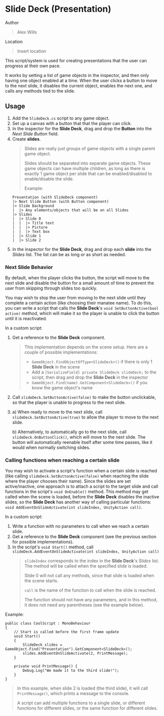 # Slide Deck (Presentation)
Author
> Alex Wills

Location
> Insert location

This script/system is used for creating presentations that the user
can progress at their own pace.

It works by setting a list of game objects in the inspector, and then
only having one object enabled at a time. When the user clicks a button
to move to the next slide, it disables the current object, enables the next one,
and calls any methods tied to the slide.

## Usage

1. Add the `SlideDeck.cs` script to any game object.
2. Set up a canvas with a button that that the player can click.
3. In the inspector for the **Slide Deck**, drag and drop the **Button** into the
   *Next Slide Button* field.
4. Create **slides**.
   > Slides are really just groups of game objects with a single parent game object.
   >
   > Slides should be separated into separate game objects. These game objects
   > can have multiple children, as long as there is exactly 1 game object per
   > slide that can be enabled/disabled to enable/disable the slide.
   >
   > Example:
   ```
   Presentation (with SlideDeck component)
   |> Next Slide Button (with Button component)
   |> Slide Background
   |  |> Any elements/objects that will be on all Slides
   |> Slides
   |  |> Slide 0
   |  |  |> Title text
   |  |  |> Picture
   |  |  |> Text box
   |  |> Slide 1
   |  |> Slide 2 
   ```
5. In the inspector for the **Slide Deck**, drag and drop each **slide** into the *Slides*
   list. The list can be as long or as short as needed.

### Next Slide Behavior
By default, when the player clicks the button, the script will move to the next slide
and disable the button for a small amount of time to prevent the user from skipping
through slides too quickly.

You may wish to stop the user from moving to the next slide until they complete a certain
action (like choosing their manatee name). To do this, you can write a script that
calls the **Slide Deck**'s `void SetButtonActive(bool active)` method, which will
make it so the player is unable to click the button until it is reactivated.

In a custom script:

1. Get a reference to the **Slide Deck** component.
   > This implementation depends on the scene setup. Here are a couple of
   > possible implementations:
   > - `GameObject.FindObjectOfType<SlideDeck>()` if there is only 1 **Slide Deck** in the scene
   > - Add a `[SerializeField] private SlideDeck slideDeck;` to the script, then drag and
   >   drop the **Slide Deck** in the inspector
   > - `GameObject.Find(name).GetComponent<SlideDeck>()` if you know the game object's name
   
2. Call `slideDeck.SetButtonActive(false)` to make the button unclickable, so that the player
   is unable to progress to the next slide.

3. a) When ready to move to the next slide, call `slideDeck.SetButtonActive(true)` to 
   allow the player to move to the next slide.

   b) Alternatively, to automatically go to the next slide, call 
   `slideDeck.OnButtonClick()`, which will move to the next slide. The button will
   automatically reenable itself after some time passes, like it would when normally
   switching slides.

### Calling functions when reaching a certain slide
You may wish to activate a script's function when a certain slide is reached (like
calling `slideDeck.SetButtonActive(false)` when reaching the slide where the player
chooses their name). Since the slides are set active/inactive, one approach is to
attach a script to the target slide and call functions in the script's `void OnEnable()`
method. This method may get called when the scene is loaded, before the **Slide Deck** 
disables the inactive slides, so the **Slide Deck** has another way of calling particular
functions: `void AddEventOnSlideActivate(int slideIndex, UnityAction call)`.

In a custom script:

1. Write a function with no parameters to call when we reach a certain slide.
2. Get a reference to the **Slide Deck** component (see the previous section 
   for possible implementations).
3. In the script's `void Start()` method, call 
   `slideDeck.AddEventOnSlideActivate(int slideIndex, UnityAction call)`
   > `slideIndex` corresponds to the index in the **Slide Deck**'s *Slides* list.
   > The method will be called when the specified slide is loaded.
   >
   > Slide 0 will not call any methods, since that slide is loaded when the scene
   > starts.
   >
   > `call` is the name of the function to call when the slide is reached.
   >
   > The function should not have any parameters, and in this method, it does not
   > need any parentheses (see the example below).

Example:
```
public class CoolScript : MonoBehaviour
{
    // Start is called before the first frame update
    void Start()
    {
        SlideDeck slides = GameObject.Find("Presentation").GetComponent<SlideDeck>();
        slides.AddEventOnSlideActivate(2, PrintMessage);    
    }

    private void PrintMessage() {
        Debug.Log("We made it to the third slide!");
    }
}
```
> In this example, when slide 2 is loaded (the third slide), it will call 
> `PrintMessage()`, which prints a message to the console.
>
> A script can add multiple functions to a single slide, or different functions
> for different slides, or the same function for different slides.